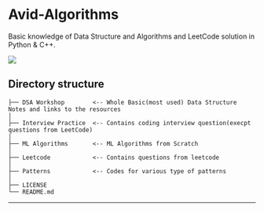 # Avid-Algorithms
Basic knowledge of Data Structure and Algorithms and LeetCode solution in Python &amp; C++.

<p>
     <img src='logo.png'>
</p>

Directory structure
------------
     
    ├── DSA Workshop        <-- Whole Basic(most used) Data Structure Notes and links to the resources
    │
    ├── Interview Practice  <-- Contains coding interview question(execpt questions from LeetCode)
    │
    ├── ML Algorithms       <-- ML Algorithms from Scratch
    │
    ├── Leetcode            <-- Contains questions from leetcode
    │
    ├── Patterns            <-- Codes for various type of patterns
    │
    ├── LICENSE
    └── README.md   
--------

